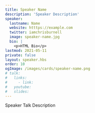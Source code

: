 ```yaml
---
title: Speaker Name
description: 'Speaker Description'
speaker:
  lastname: Name
  website: htttps://example.com
  twitter: iamchrisburnell
  image: speaker-name.jpg
  bio: |
    <p>HTML Bio</p>
lastmod: 2021-05-11
private: false
layout: speaker.hbs
order: 10
ogImage: /images/cards/speaker-name.png
# talk:
#   links:
#     - link:
#   youtube:
#   slides:
---
```


Speaker Talk Description
